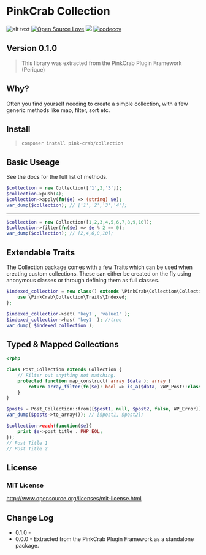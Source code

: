 # PinkCrab Collection #

![alt text](https://img.shields.io/badge/Current_Version-0.1.0-yellow.svg?style=flat " ") 
[![Open Source Love](https://badges.frapsoft.com/os/mit/mit.svg?v=102)]()
![](https://github.com/Pink-Crab/Framework__core/workflows/GitHub_CI/badge.svg " ")
[![codecov](https://codecov.io/gh/Pink-Crab/Framework__core/branch/master/graph/badge.svg?token=VW566UL1J6)](https://codecov.io/gh/Pink-Crab/Framework__core)

## Version 0.1.0 ##

> This library was extracted from the PinkCrab Plugin Framework (Perique)


## Why? ##

Often you find yourself needing to create a simple collection, with a few generic methods like map, filter, sort etc. 

## Install ##

> `composer install pink-crab/collection`

## Basic Useage ##

See the docs for the full list of methods.

```php
$collection = new Collection(['1',2,'3']);
$collection->push(4);
$collection->apply(fn($e) => (string) $e);
var_dump($collection); // ['1','2','3','4'];
```
****
```php
$collection = new Collection([1,2,3,4,5,6,7,8,9,10]);
$collection->filter(fn($e) => $e % 2 == 0);
var_dump($collection); // [2,4,6,8,10];
```

## Extendable Traits

The Collection package comes with a few Traits which can be used when creating custom collections. These can either be created on the fly using anonymous classes or through defining them as full classes.

```php
$indexed_collection = new class() extends \PinkCrab\Collection\Collection {
	use \PinkCrab\Collection\Traits\Indexed;
};

$indexed_collection->set( 'key1', 'value1' );
$indexed_collection->has( 'key1' ); //true
var_dump( $indexed_collection );
```



## Typed & Mapped Collections

```php 
<?php

class Post_Collection extends Collection {
	// Filter out anything not matching.
	protected function map_construct( array $data ): array {
		return array_filter(fn($e): bool => is_a($data, \WP_Post::class));
	}
}

$posts = Post_Collection::from([$post1, null, $post2, false, WP_Error]);
var_dump($posts->to_array()); // [$post1, $post2];

$collection->each(function($e){
	print $e->post_title . PHP_EOL;
}); 
// Post Title 1
// Post Title 2
```


## License ##

### MIT License ###
http://www.opensource.org/licenses/mit-license.html  

## Change Log ##
* 0.1.0 - 
* 0.0.0 - Extracted from the PinkCrab Plugin Framework as a standalone package.
